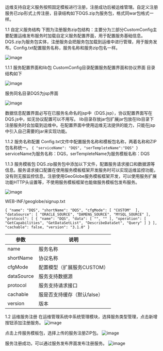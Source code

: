 运维支持自定义服务按照固定模板进行注册，注册成功后被运维管理。自定义注册服务已zip形式上传注册，目录结构如下DQS.zip为服务包，格式同war包格式一样。

1.1 自定义服务结构
下图为注册服务zip包结构：主要分为三部分CustomConfig主要配置运维发布服务时加载自定义服务配置界面，用于配置服务基础信息。DQS.zip为服务包实体，注册服务会把服务包加载到运维中进行管理，用于服务发布。Config.txt配置服务名称，服务名称和服务zip包名一样。

![image](/uploads/8a1001422d49b05e9c7b6416291288ed/image.png)

1.1.1 服务配置界面和lib包
CustomConfig目录配置服务配置界面和协议界面
目录结构如下

![image](/uploads/95a0d78ecfae1ea931d90101379de29e/image.png)

服务同名目录DQS为jsp界面

![image](/uploads/2f6e2e81aef71d58869821e116e9ca89/image.png)

数据信息配置界面必写在已服务名命名的jsp中（DQS.jsp），协议配置界面写在DQS.js中，如无协议配置可以不用写。
lib目录存放jar包扩展jar包放在lib目录下注册服务时会加载到运维中。在配置界面中使用运维无法提供的能力，只能在jsp中引入自己需要的jar来实现功能。

1.1.2 服务名称配置
Config.txt文件中配置服务名称和模板包名称，两着名称和ZIP包名称统一。
`
{
  "serviceName": "DQS",
  "serTempleteName":"DQS"
}
`
serviceName为服务名称：DQS，serTempleteName为服务模板名称：DQS

1.1.3 服务模板包
DQS.zip服务包中添加以下文件，配置服务请求接口和数据源等信息。服务请求接口配置在使用服务模板框架开发服务时可以实现运维监控功能，没有则无服监控信息。注册使用GeoGlobe服务模板框架开发，可以使用服务扩展功能HTTP头设置等，不使用服务模板框架也能做服务模板包发布服务。

![image](/uploads/13ac8dbbde675a8dabc5dd0f89120299/image.png)

WEB-INF/geoglobe/signup.txt

`{
    "name": "DQS",
    "shortName": "DQS",
    "cfgMode": [
        "CUSTOM" 
    ],
    "dataSource": [
        "ORACLE_SOURCE",
        "DAMENG_SOURCE",
        "MYSQL_SOURCE"
    ],
    "protocol": [
        {
            "name": "DQS",
            "data": [
                "",
                ""
            ],
            "operation": [
                "GetCapabilities",
                "GetDataSetList",
                "DescribeDataSet",
                "Query"
            ]
        }
],
    "cachable": false,
    "version": "3.1.0"
}`

| 参数 | 说明 | 
| ------ | ------ |
| name | 服务名称 | 
| shortName | 协议名称 | 
| cfgMode   | 配置模型（扩展服务CUSTOM） | 
| dataSource| 服务支持数据源 | 
| protocol  | 服务支持请求接口 | 
| cachable  | 服是否支持缓存（默认false） | 
| version   | 版本 | 

1.2 运维服务注册
在运维管理系统中系统管理模块，选择服务类型管理，点击新增按钮添加注册服务。
![image](/uploads/1c1ca8c38d00a7c51d2a409613cc1bf1/image.png)

点击上传服务模板包，选择上传的服务注册ZIP包。
![image](/uploads/e6ca2a58d412d33e9f47464a4b96f82f/image.png)

服务注册成功，可以通过服务发布界面发布注册服务。
![image](/uploads/61ac0c0dc297cc44558fab1ba65a817c/image.png)